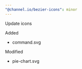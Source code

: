 ```yaml
---
"@channel.io/bezier-icons": minor
---
```


Update icons

Added

- command.svg

Modified

- pie-chart.svg